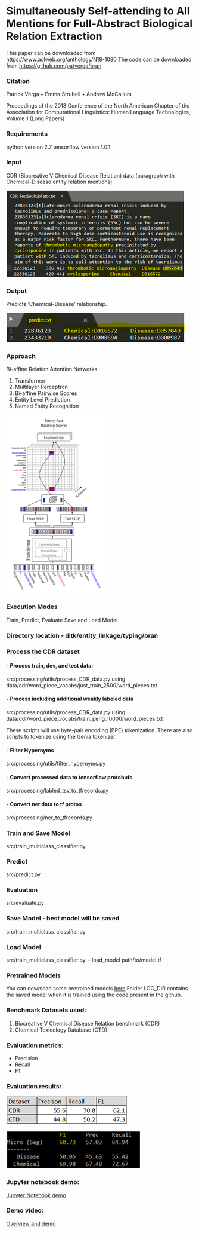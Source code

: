 # Simultaneously Self-attending to All Mentions for Full-Abstract Biological Relation Extraction
This paper can be downloaded from https://www.aclweb.org/anthology/N18-1080
The code can be downloaded from https://github.com/patverga/bran


### Citation
Patrick Verga • Emma Strubell • Andrew McCallum

Proceedings of the 2018 Conference of the North American Chapter of the Association for Computational Linguistics: Human Language Technologies, Volume 1 (Long Papers)

### Requirements  
python version 2.7
tensorflow version 1.0.1



### Input
CDR (Biocreative V Chemical Disease Relation) data
(paragraph with Chemical-Disease entity relation mentions).

![DITK input](Image/input.png)

### Output
Predicts ‘Chemical-Disease’ relationship.

![DITK output](Image/output.png)



### Approach
Bi-affine Relation Attention Networks.
1. Transformer
2. Multilayer Perceptron
3. Bi-affine Pairwise Scores 
4. Entity Level Prediction
5. Named Entity Recognition

![DITK architecture](Image/architecture.png)


### Execution Modes
Train, Predict, Evaluate
Save and Load Model

### Directory location - ditk/entity_linkage/typing/bran



### Process the CDR dataset 
    
####  - Process train, dev, and test data: 
src/processing/utils/process_CDR_data.py
using data/cdr/word_piece_vocabs/just_train_2500/word_pieces.txt

####  - Process including additional weakly labeled data   
src/processing/utils/process_CDR_data.py
using data/cdr/word_piece_vocabs/train_peng_10000/word_pieces.txt

These scripts will use byte-pair encoding (BPE) tokenization. There are also scripts to tokenize using the Genia tokenizer.

####  - Filter Hypernyms
src/processing/utils/filter_hypernyms.py

####  - Convert processed data to tensorflow protobufs
src/processing/labled_tsv_to_tfrecords.py

####  - Convert ner data to tf protos
src/processing/ner_to_tfrecords.py 


### Train and Save Model
src/train_multiclass_classifier.py



### Predict
src/predict.py



### Evaluation
src/evaluate.py



### Save Model - best model will be saved
src/train_multiclass_classifier.py



### Load Model
src/train_multiclass_classifier.py --load_model path/to/model.tf



### Pretrained Models
You can download some pretrained models [here](https://goo.gl/X9umaB)
Folder LOG_DIR contains the saved model when it is trained using the code present in the github.



### Benchmark Datasets used:
 1. Biocreative V Chemical Disease Relation benchmark (CDR)
 2. Chemical Toxicology Database (CTD)
 
 
 
 ### Evaluation metrics:
 - Precision
 - Recall
 - F1



 ### Evaluation results: 
 
 ![evaluation](Image/evaluation.png)
 
 ![results](Image/result.png)
 
 
 
 ### Jupyter notebook demo:
 [Jupyter Notebook demo](bran_demo.ipynb)
 
 
 
 ### Demo video:
 [Overview and demo](https://youtu.be/FIkJyJT9qCE)
 
  
